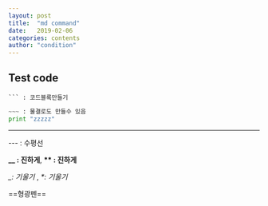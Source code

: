 ```yaml
---
layout: post
title:  "md command"
date:   2019-02-06 
categories: contents
author: "condition"
---
```

## Test code

```
​``` : 코드블록만들기
```

```python
~~~ : 물결로도 만들수 있음
print "zzzzz"
```

------

--- : 수평선

 **__ : 진하게**, __** : 진하게__

*_: 기울기* , _*: 기울기_

==형광펜==

